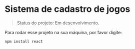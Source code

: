 <h1>Sistema de cadastro de jogos</h1>

> Status do projeto: Em desenvolvimento.

Para rodar esse projeto na sua máquina, por favor digite: 
```
npm install react
```  
